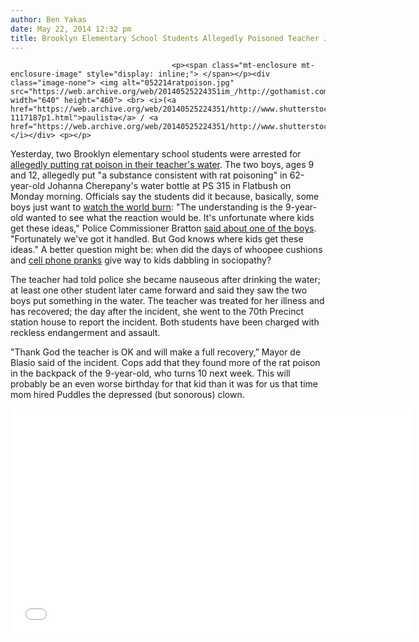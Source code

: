 ```yaml
---
author: Ben Yakas
date: May 22, 2014 12:32 pm
title: Brooklyn Elementary School Students Allegedly Poisoned Teacher Just To See Her Reaction
---
```


	
										<p><span class="mt-enclosure mt-enclosure-image" style="display: inline;"> </span></p><div class="image-none"> <img alt="052214ratpoison.jpg" src="https://web.archive.org/web/20140525224351im_/http://gothamist.com/attachments/nyc_arts_john/052214ratpoison.jpg" width="640" height="460"> <br> <i>(<a href="https://web.archive.org/web/20140525224351/http://www.shutterstock.com/gallery-1117187p1.html">paulista</a> / <a href="https://web.archive.org/web/20140525224351/http://www.shutterstock.com/">Shutterstock</a>)</i></div> <p></p>

<p>Yesterday, two Brooklyn elementary school students were arrested for <a href="https://web.archive.org/web/20140525224351/http://gothamist.com/2014/05/21/rat_poison_water.php">allegedly putting rat poison in their teacher&apos;s water</a>. The two boys, ages 9 and 12, allegedly put &quot;a substance consistent with rat poisoning&quot; in 62-year-old Johanna Cherepany&apos;s water bottle at PS 315 in Flatbush on Monday morning. Officials say the students did it because, basically, some boys just want to <a href="https://web.archive.org/web/20140525224351/https://www.youtube.com/watch?v=efHCdKb5UWc">watch the world burn</a>: &quot;The understanding is the 9-year-old wanted to see what the reaction would be. It&apos;s unfortunate where kids get these ideas,&quot; Police Commissioner Bratton <a href="https://web.archive.org/web/20140525224351/http://nypost.com/2014/05/21/kids-poisoned-teachers-drink-to-see-her-reaction-cops/">said about one of the boys</a>. &quot;Fortunately we&apos;ve got it handled. But God knows where kids get these ideas.&quot; A better question might be: when did the days of whoopee cushions and <a href="https://web.archive.org/web/20140525224351/https://www.youtube.com/watch?v=R9rymEWJX38">cell phone pranks</a> give way to kids dabbling in sociopathy?</p>

<p>The teacher had told police she became nauseous after drinking the water; at least one other student later came forward and said they saw the two boys put something in the water. The teacher was treated for her illness and has recovered; the day after the incident, she went to the 70th Precinct station house to report the incident. Both students have been charged with reckless endangerment and assault.</p>

<p>&quot;Thank God the teacher is OK and will make a full recovery,&#x201D; Mayor de Blasio said of the incident. Cops add that they found more of the rat poison in the backpack of the 9-year-old, who turns 10 next week. This will probably be an even worse birthday for that kid than it was for us that time mom hired Puddles the depressed (but sonorous) clown.</p>

<p><iframe width="640" height="360" src="//web.archive.org/web/20140525224351if_/http://www.youtube.com/embed/iyAaSo5Dewk" frameborder="0" allowfullscreen></iframe></p>					
										
									
				